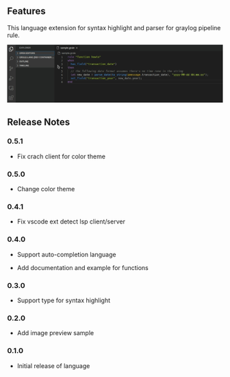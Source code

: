## Features

This language extension for syntax highlight and parser for graylog pipeline rule.

![preview sample](docs/images/preview-sample.png)

## Release Notes

### 0.5.1

* Fix crach client for color theme

### 0.5.0

* Change color theme

### 0.4.1

* Fix vscode ext detect lsp client/server

### 0.4.0

* Support auto-completion language

* Add documentation and example for functions

### 0.3.0

* Support type for syntax highlight

### 0.2.0

* Add image preview sample

### 0.1.0

* Initial release of language
